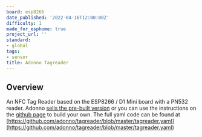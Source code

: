 ```yaml
---
board: esp8266
date_published: '2022-04-16T12:00:00Z'
difficulty: 1
made_for_esphome: true
project_url: ''
standard:
- global
tags:
- sensor
title: Adonno Tagreader
---
```


## Overview

An NFC Tag Reader based on the ESP8266 / D1 Mini board with a PN532 reader. Adonno [sells the pre-built version](https://shop.adonno.com/collections/frontpage/products/tag-reader-sandwitch-version) or you can use the instructions on the [github page](https://github.com/adonno/tagreader) to build your own.
The full yaml code can be found at [https://github.com/adonno/tagreader/blob/master/tagreader.yaml](https://github.com/adonno/tagreader/blob/master/tagreader.yaml)